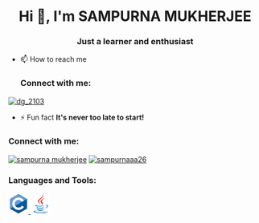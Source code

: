 
<h1 align="center">Hi 👋, I'm SAMPURNA MUKHERJEE</h1>
<h3 align="center">Just a learner and enthusiast</h3>

- 📫 How to reach me <h3 align="left">Connect with me:</h3>
<p align="left">
<a href="https://github.com/SM-2102 target="blank"><img align="center" src="https://raw.githubusercontent.com/rahuldkjain/github-profile-readme-generator/master/src/images/icons/Social/hackerrank.svg" alt="dg_2103" height="30" width="40" /></a>
</p>

- ⚡ Fun fact **It's never too late to start!**

<h3 align="left">Connect with me:</h3>
<p align="left">
<a href="https://fb.com/sampurna mukherjee" target="blank"><img align="center" src="https://raw.githubusercontent.com/rahuldkjain/github-profile-readme-generator/master/src/images/icons/Social/facebook.svg" alt="sampurna mukherjee" height="30" width="40" /></a>
<a href="https://instagram.com/sampurnaaa26" target="blank"><img align="center" src="https://raw.githubusercontent.com/rahuldkjain/github-profile-readme-generator/master/src/images/icons/Social/instagram.svg" alt="sampurnaaa26" height="30" width="40" /></a>
</p>

<h3 align="left">Languages and Tools:</h3>
<p align="left"> <a href="https://www.cprogramming.com/" target="_blank"> <img src="https://raw.githubusercontent.com/devicons/devicon/master/icons/c/c-original.svg" alt="c" width="40" height="40"/> </a> <a href="https://www.java.com" target="_blank"> <img src="https://raw.githubusercontent.com/devicons/devicon/master/icons/java/java-original.svg" alt="java" width="40" height="40"/> </a> </p>
